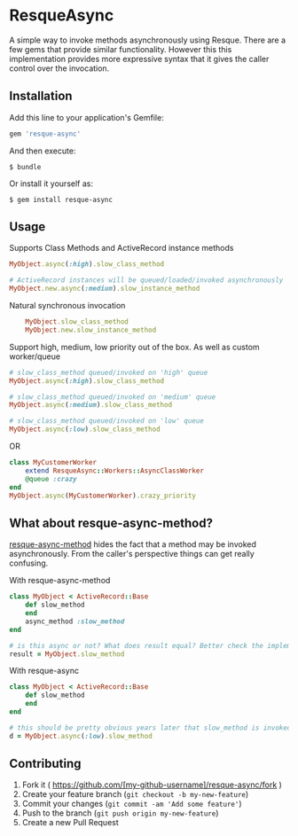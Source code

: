 # ResqueAsync

A simple way to invoke methods asynchronously using Resque. There are a few gems that provide similar functionality.
However this this implementation provides more expressive syntax that it gives the caller control over the invocation.

## Installation

Add this line to your application's Gemfile:

```ruby
gem 'resque-async'
```

And then execute:

    $ bundle

Or install it yourself as:

    $ gem install resque-async

## Usage

Supports Class Methods and ActiveRecord instance methods

```ruby
MyObject.async(:high).slow_class_method

# ActiveRecord instances will be queued/loaded/invoked asynchronously
MyObject.new.async(:medium).slow_instance_method
```

Natural synchronous invocation
```ruby
    MyObject.slow_class_method
    MyObject.new.slow_instance_method
```

Support high, medium, low priority out of the box. As well as custom worker/queue

```ruby
# slow_class_method queued/invoked on 'high' queue
MyObject.async(:high).slow_class_method

# slow_class_method queued/invoked on 'medium' queue
MyObject.async(:medium).slow_class_method

# slow_class_method queued/invoked on 'low' queue
MyObject.async(:low).slow_class_method
```
OR
```ruby
class MyCustomerWorker
    extend ResqueAsync::Workers::AsyncClassWorker
    @queue :crazy
end 
MyObject.async(MyCustomerWorker).crazy_priority
```

## What about resque-async-method?

[resque-async-method](https://github.com/nragaz/resque-async-method) hides the fact that a method may be invoked asynchronously. 
From the caller's perspective things can get really confusing.

With resque-async-method
```ruby
class MyObject < ActiveRecord::Base
    def slow_method
    end
    async_method :slow_method
end

# is this async or not? What does result equal? Better check the implementation of MyObject
result = MyObject.slow_method 
```

With resque-async
```ruby
class MyObject < ActiveRecord::Base
    def slow_method
    end
end

# this should be pretty obvious years later that slow_method is invoked async
d = MyObject.async(:low).slow_method
```

## Contributing

1. Fork it ( https://github.com/[my-github-username]/resque-async/fork )
2. Create your feature branch (`git checkout -b my-new-feature`)
3. Commit your changes (`git commit -am 'Add some feature'`)
4. Push to the branch (`git push origin my-new-feature`)
5. Create a new Pull Request

